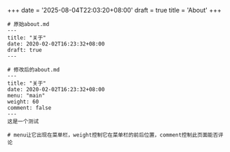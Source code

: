 +++
date = '2025-08-04T22:03:20+08:00'
draft = true
title = 'About'
+++

```fallback
# 原始about.md
---
title: "关于"
date: 2020-02-02T16:23:32+08:00
draft: true
---

# 修改后的about.md
---
title: "关于"
date: 2020-02-02T16:23:32+08:00
menu: "main"
weight: 60
comment: false
---
这是一个测试

# menu让它出现在菜单栏，weight控制它在菜单栏的前后位置，comment控制此页面能否评论
```
